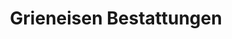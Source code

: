 ---
title: "Grieneisen Bestattungen"
url: /berlin/grieneisen-bestattungen-mariendorfer-damm/
shop: Bestattungen
---